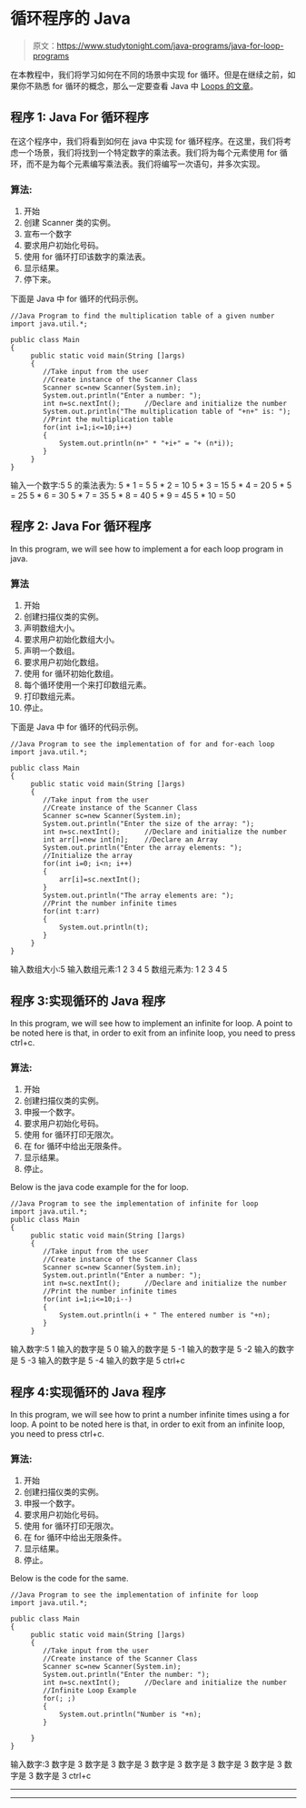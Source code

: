 # 循环程序的 Java

> 原文：<https://www.studytonight.com/java-programs/java-for-loop-programs>

在本教程中，我们将学习如何在不同的场景中实现 for 循环。但是在继续之前，如果你不熟悉 for 循环的概念，那么一定要查看 Java 中 [Loops 的文章](https://www.studytonight.com/java/loops-in-java.php)。

## 程序 1: Java For 循环程序

在这个程序中，我们将看到如何在 java 中实现 for 循环程序。在这里，我们将考虑一个场景，我们将找到一个特定数字的乘法表。我们将为每个元素使用 for 循环，而不是为每个元素编写乘法表。我们将编写一次语句，并多次实现。

### 算法:

1.  开始
2.  创建 Scanner 类的实例。
3.  宣布一个数字
4.  要求用户初始化号码。
5.  使用 for 循环打印该数字的乘法表。
6.  显示结果。
7.  停下来。

下面是 Java 中 for 循环的代码示例。

```
//Java Program to find the multiplication table of a given number
import java.util.*;

public class Main
{
     public static void main(String []args)
     {
        //Take input from the user
        //Create instance of the Scanner Class
        Scanner sc=new Scanner(System.in); 
        System.out.println("Enter a number: ");
        int n=sc.nextInt();      //Declare and initialize the number
        System.out.println("The multiplication table of "+n+" is: ");
        //Print the multiplication table
        for(int i=1;i<=10;i++)
        {
            System.out.println(n+" * "+i+" = "+ (n*i));
        }
     }
} 
```

输入一个数字:5
5 的乘法表为:
5 * 1 = 5
5 * 2 = 10
5 * 3 = 15
5 * 4 = 20
5 * 5 = 25
5 * 6 = 30
5 * 7 = 35
5 * 8 = 40
5 * 9 = 45
5 * 10 = 50

## 程序 2: Java For 循环程序

In this program, we will see how to implement a for each loop program in java.

### 算法

1.  开始
2.  创建扫描仪类的实例。
3.  声明数组大小。
4.  要求用户初始化数组大小。
5.  声明一个数组。
6.  要求用户初始化数组。
7.  使用 for 循环初始化数组。
8.  每个循环使用一个来打印数组元素。
9.  打印数组元素。
10.  停止。

下面是 Java 中 for 循环的代码示例。

```
//Java Program to see the implementation of for and for-each loop
import java.util.*;

public class Main
{
     public static void main(String []args)
     {
        //Take input from the user
        //Create instance of the Scanner Class
        Scanner sc=new Scanner(System.in); 
        System.out.println("Enter the size of the array: ");
        int n=sc.nextInt();      //Declare and initialize the number
        int arr[]=new int[n];    //Declare an Array
        System.out.println("Enter the array elements: ");
        //Initialize the array        
        for(int i=0; i<n; i++)
        {
            arr[i]=sc.nextInt();
        }
        System.out.println("The array elements are: ");
        //Print the number infinite times
        for(int t:arr)
        {
            System.out.println(t);
        }
     }
} 
```

输入数组大小:5
输入数组元素:1 2 3 4 5
数组元素为:
1
2
3
4
5

## 程序 3:实现循环的 Java 程序

In this program, we will see how to implement an infinite for loop. A point to be noted here is that, in order to exit from an infinite loop, you need to press ctrl+c.

### 算法:

1.  开始
2.  创建扫描仪类的实例。
3.  申报一个数字。
4.  要求用户初始化号码。
5.  使用 for 循环打印无限次。
6.  在 for 循环中给出无限条件。
7.  显示结果。
8.  停止。

Below is the java code example for the for loop.

```
//Java Program to see the implementation of infinite for loop
import java.util.*;
public class Main
{
     public static void main(String []args)
     {
        //Take input from the user
        //Create instance of the Scanner Class
        Scanner sc=new Scanner(System.in); 
        System.out.println("Enter a number: ");
        int n=sc.nextInt();      //Declare and initialize the number
        //Print the number infinite times
        for(int i=1;i<=10;i--)
        {
            System.out.println(i + " The entered number is "+n);
        }
     }
```

输入数字:5
1 输入的数字是 5
0 输入的数字是 5
-1 输入的数字是 5
-2 输入的数字是 5
-3 输入的数字是 5
-4 输入的数字是 5
ctrl+c

## 程序 4:实现循环的 Java 程序

In this program, we will see how to print a number infinite times using a for loop. A point to be noted here is that, in order to exit from an infinite loop, you need to press ctrl+c.

### 算法:

1.  开始
2.  创建扫描仪类的实例。
3.  申报一个数字。
4.  要求用户初始化号码。
5.  使用 for 循环打印无限次。
6.  在 for 循环中给出无限条件。
7.  显示结果。
8.  停止。

Below is the code for the same.

```
//Java Program to see the implementation of infinite for loop
import java.util.*;

public class Main
{
     public static void main(String []args)
     {
        //Take input from the user
        //Create instance of the Scanner Class
        Scanner sc=new Scanner(System.in); 
        System.out.println("Enter the number: ");
        int n=sc.nextInt();      //Declare and initialize the number
        //Infinite Loop Example      
        for(; ;)
        {
            System.out.println("Number is "+n);
        }

     }
} 
```

输入数字:3
数字是 3
数字是 3
数字是 3
数字是 3
数字是 3
数字是 3
数字是 3
数字是 3
数字是 3
ctrl+c

* * *

* * *